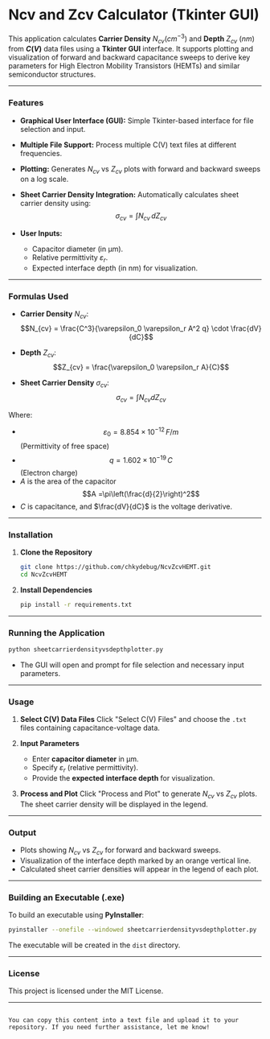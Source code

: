 # Ncv and Zcv Calculator (Tkinter GUI)

This application calculates **Carrier Density** $N_{cv}$($cm^{-3}$) and **Depth** $Z_{cv}$ $(nm)$ from **$C(V)$** data files using a **Tkinter GUI** interface. It supports plotting and visualization of forward and backward capacitance sweeps to derive key parameters for High Electron Mobility Transistors (HEMTs) and similar semiconductor structures.

---

### **Features**  
- **Graphical User Interface (GUI):** Simple Tkinter-based interface for file selection and input.  
- **Multiple File Support:** Process multiple C(V) text files at different frequencies.  
- **Plotting:** Generates $N_{cv}$ vs $Z_{cv}$ plots with forward and backward sweeps on a log scale.  
- **Sheet Carrier Density Integration:** Automatically calculates sheet carrier density using:  
 $$\sigma_{cv} = \int N_{cv} \, dZ_{cv}$$ 

- **User Inputs:**  
   - Capacitor diameter (in µm).  
   - Relative permittivity $\varepsilon_r$.  
   - Expected interface depth (in nm) for visualization.  

---

### **Formulas Used**  
- **Carrier Density** $N_{cv}$:  
  $$N_{cv} = \frac{C^3}{\varepsilon_0 \varepsilon_r A^2 q} \cdot \frac{dV}{dC}$$ 

- **Depth** $Z_{cv}$:  
  $$Z_{cv} = \frac{\varepsilon_0 \varepsilon_r A}{C}$$ 

- **Sheet Carrier Density** $\sigma_{cv}$:  
  $$\sigma_{cv} = \int N_{cv} dZ_{cv}$$ 

Where:  
- $$\varepsilon_0 = 8.854 \times 10^{-12} \, F/m$$ (Permittivity of free space)  
- $$q = 1.602 \times 10^{-19} \, C$$ (Electron charge)  
- $A$ is the area of the capacitor  
  $$A =\pi\left(\frac{d}{2}\right)^2$$  
- $C$ is capacitance, and $\frac{dV}{dC}$ is the voltage derivative.  

---

### **Installation**  
1. **Clone the Repository**  
   ```bash
   git clone https://github.com/chkydebug/NcvZcvHEMT.git
   cd NcvZcvHEMT
   ```

2. **Install Dependencies**
   ```bash
   pip install -r requirements.txt
   ```

---

### **Running the Application**
```bash
python sheetcarrierdensityvsdepthplotter.py
```

- The GUI will open and prompt for file selection and necessary input parameters.

---

### **Usage**
1. **Select C(V) Data Files**
   Click "Select C(V) Files" and choose the `.txt` files containing capacitance-voltage data.

2. **Input Parameters**
   - Enter **capacitor diameter** in µm.
   - Specify $\varepsilon_r$ (relative permittivity).
   - Provide the **expected interface depth** for visualization.

3. **Process and Plot**
   Click "Process and Plot" to generate $N_{cv}$ vs $Z_{cv}$ plots. The sheet carrier density will be displayed in the legend.

---

### **Output**
- Plots showing $N_{cv}$ vs $Z_{cv}$ for forward and backward sweeps.
- Visualization of the interface depth marked by an orange vertical line.
- Calculated sheet carrier densities will appear in the legend of each plot.

---

### **Building an Executable (.exe)**
To build an executable using **PyInstaller**:
```bash
pyinstaller --onefile --windowed sheetcarrierdensityvsdepthplotter.py
```

The executable will be created in the `dist` directory.

---

### **License**
This project is licensed under the MIT License.

---
```

You can copy this content into a text file and upload it to your repository. If you need further assistance, let me know!
